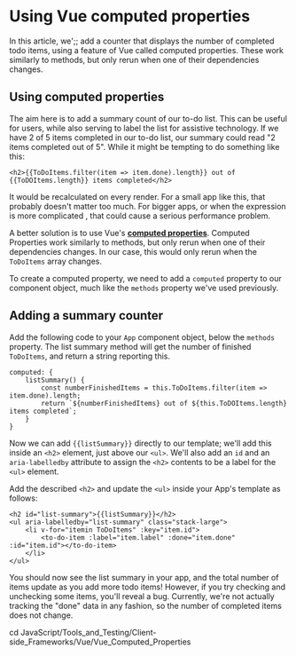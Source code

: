 # Using Vue computed properties

In this article, we';; add a counter that displays the number of completed todo items, using a feature of Vue called computed properties. These work similarly to methods, but only rerun when one of their dependencies changes.

## Using computed properties

The aim here is to add a summary count of our to-do list. This can be useful for users, while also serving to label the list for assistive technology. If we have 2 of 5 items completed in our to-do list, our summary could read "2 items completed out of 5". While it might be tempting to do something like this:
```
<h2>{{ToDoItems.filter(item => item.done).length}} out of {{ToDOItems.length}} items completed</h2>
```
It would be recalculated on every render. For a small app like this, that probably doesn't matter too much. For bigger apps, or when the expression is more complicated , that could cause a serious performance problem.

A better solution is to use Vue's **[computed properties](https://vuejs.org/v2/guide/computed.html)**. Computed Properties work similarly to methods, but only rerun when one of their dependencies changes. In our case, this would only rerun when the `ToDoItems` array changes.

To create a computed property, we need to add a `computed` property to our component object, much like the `methods` property we've used previously.

## Adding a summary counter

Add the following code to your `App` component object, below the `methods` property. The list summary method will get the number of finished `ToDoItems`, and return a string reporting this.
```
computed: {
    listSummary() {
        const numberFinishedItems = this.ToDoItems.filter(item => item.done).length;
        return `${numberFinishedItems} out of ${this.ToDOItems.length} items completed`;
    }
}
```
Now we can add `{{listSummary}}` directly to our template; we'll add this inside an `<h2>` element, just above our `<ul>`. We'll also add an `id` and an `aria-labelledby` attribute to assign the `<h2>` contents to be a label for the `<ul>` element.

Add the described `<h2>` and update the `<ul>` inside your App's template as follows:
```
<h2 id="list-summary">{{listSummary}}</h2>
<ul aria-labelledby="list-summary" class="stack-large">
    <li v-for="itemin ToDoItems" :key="item.id">
        <to-do-item :label="item.label" :done="item.done" :id="item.id"></to-do-item>
    </li>
</ul>
```
You should now see the list summary in your app, and the total number of items update as you add more todo items! However, if you try checking and unchecking some items, you'll reveal a bug. Currently, we're not actually tracking the "done" data in any fashion, so the number of completed items does not change.







cd JavaScript/Tools_and_Testing/Client-side_Frameworks/Vue/Vue_Computed_Properties